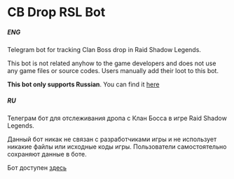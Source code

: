 # CB Drop RSL Bot
##### ENG
Telegram bot for tracking Clan Boss drop in Raid Shadow Legends.

This bot is not related anyhow to the game developers and does not use any game files or source codes. Users manually add their loot to this bot.

**This bot only supports Russian**. You can find it [here](https://t.me/rsl_cb_drop_bot)

##### RU
Телеграм бот для отслеживания дропа с Клан Босса в игре Raid Shadow Legends.

Данный бот никак не связан с разработчиками игры и не использует никакие файлы или исходные коды игры. Пользователи самостоятельно сохраняют данные в боте.

Бот доступен [здесь](https://t.me/rsl_cb_drop_bot)
